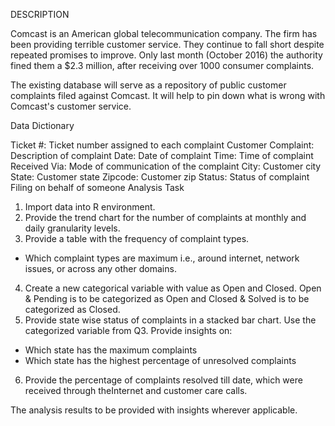 DESCRIPTION

Comcast is an American global telecommunication company. The firm has been providing terrible customer service. They continue to fall short despite repeated promises to improve. Only last month (October 2016) the authority fined them a $2.3 million, after receiving over 1000 consumer complaints.

The existing database will serve as a repository of public customer complaints filed against Comcast.
It will help to pin down what is wrong with Comcast's customer service.

Data Dictionary

Ticket #: Ticket number assigned to each complaint
Customer Complaint: Description of complaint
Date: Date of complaint
Time: Time of complaint
Received Via: Mode of communication of the complaint
City: Customer city
State: Customer state
Zipcode: Customer zip
Status: Status of complaint
Filing on behalf of someone
Analysis Task

1. Import data into R environment.
2. Provide the trend chart for the number of complaints at monthly and daily granularity levels.
3. Provide a table with the frequency of complaint types.
- Which complaint types are maximum i.e., around internet, network issues, or across any other domains.
4. Create a new categorical variable with value as Open and Closed. Open & Pending is to be categorized as Open and Closed & Solved is to be categorized as Closed.
5. Provide state wise status of complaints in a stacked bar chart. Use the categorized variable from Q3. Provide insights on:
- Which state has the maximum complaints
- Which state has the highest percentage of unresolved complaints
6. Provide the percentage of complaints resolved till date, which were received through theInternet and customer care calls.

The analysis results to be provided with insights wherever applicable.
